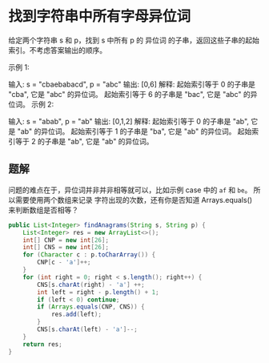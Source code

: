 # 找到字符串中所有字母异位词

给定两个字符串 s 和 p，找到 s 中所有 p 的 异位词 的子串，返回这些子串的起始索引。不考虑答案输出的顺序。

示例 1:

输入: s = "cbaebabacd", p = "abc"
输出: [0,6]
解释:
起始索引等于 0 的子串是 "cba", 它是 "abc" 的异位词。
起始索引等于 6 的子串是 "bac", 它是 "abc" 的异位词。
 示例 2:

输入: s = "abab", p = "ab"
输出: [0,1,2]
解释:
起始索引等于 0 的子串是 "ab", 它是 "ab" 的异位词。
起始索引等于 1 的子串是 "ba", 它是 "ab" 的异位词。
起始索引等于 2 的子串是 "ab", 它是 "ab" 的异位词。


## 题解

问题的难点在于，异位词并非并非相等就可以，比如示例 case 中的 `af` 和 `be`。
所以需要使用两个数组来记录 字符出现的次数，还有你是否知道 Arrays.equals() 来判断数组是否相等？

```java
public List<Integer> findAnagrams(String s, String p) {
    List<Integer> res = new ArrayList<>();
    int[] CNP = new int[26];
    int[] CNS = new int[26];
    for (Character c : p.toCharArray()) {
        CNP[c - 'a']++;
    }
    for (int right = 0; right < s.length(); right++) {
        CNS[s.charAt(right) - 'a'] ++;
        int left = right - p.length() + 1;
        if (left < 0) continue;
        if (Arrays.equals(CNP, CNS)) {
            res.add(left);
        }
        CNS[s.charAt(left) - 'a']--;
    }
    return res;
}
```
